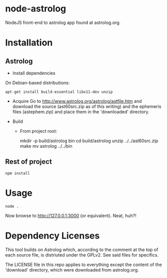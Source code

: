 # node-astrolog

NodeJS front-end to astrolog app found at astrolog.org.

# Installation

## Astrolog

- Install dependencies

On Debian-based distributions:

    apt-get install build-essential libx11-dev unzip

- Acquire
  Go to http://www.astrolog.org/astrolog/astfile.htm and download the source
  (ast60src.zip as of this writing) and the ephemeris files (astephem.zip) and
  place them in the 'downloaded' directory.

- Build
  - From project root:

    mkdir -p build/astrolog bin
    cd build/astrolog
    unzip ../../ast60src.zip
    make
    mv astrolog ../../bin

## Rest of project

    npm install

# Usage

    node .

Now browse to http://127.0.0.1:3000 (or equivalent). Neat, huh?!

# Dependency Licenses

This tool builds on Astrolog which, according to the comment at the top of
each source file, is distriuted under the GPLv2. See said files for specifics.

The LICENSE file in this repo applies to everything except the content of the
'download' directory, which were downloaded from astrolog.org.

